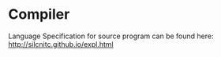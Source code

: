 # Compiler

Language Specification for source program can be found here:
http://silcnitc.github.io/expl.html
